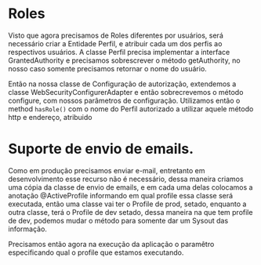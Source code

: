 # Roles

Visto que agora precisamos de Roles diferentes por usuários, será necessário criar a Entidade Perfil, e atribuir cada um dos perfis ao respectivos usuários. A classe Perfil precisa implementar a interface GrantedAuthority e precisamos sobrescrever o método getAuthority, no nosso caso somente precisamos retornar o nome do usuário.

Então na nossa classe de Configuração de autorização, extendemos a classe WebSecurityConfigurerAdapter e então sobrecrevemos o método configure, com nossos parâmetros de configuração. Utilizamos então o method `hasRole()` com o nome do Perfil autorizado a utilizar aquele método http e endereço, atribuido

# Suporte de envio de emails.

Como em produção precisamos enviar e-mail, entretanto em desenvolvimento esse recurso não é necessário, dessa maneira criamos uma cópia da classe de envio de emails, e em cada uma delas colocamos a anotação @ActiveProfile informando em qual profile essa classe será executada, então uma classe vai ter o Profile de prod, setado, enquanto a outra classe, terá o Profile de dev setado, dessa maneira na que tem profile de dev, podemos mudar o método para somente dar um Sysout das informação.

Precisamos então agora na execução da aplicação o paramêtro especificando qual o profile que estamos executando.